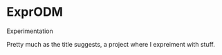 ExprODM
=======

Experimentation

Pretty much as the title suggests, a project where I expreiment with stuff.
